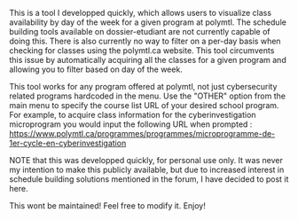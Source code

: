 This is a tool I developped quickly, which allows users to visualize class availability by day of the week for a given program at polymtl.
The schedule building tools available on dossier-etudiant are not currently capable of doing this.
There is also currently no way to filter on a per-day basis when checking for classes using the polymtl.ca website.
This tool circumvents this issue by automatically acquiring all the classes for a given program and allowing you to filter based on day of the week.

This tool works for any program offered at polymtl, not just cybersecurity related programs hardcoded in the menu. 
Use the "OTHER" option from the main menu to specify the course list URL of your desired school program. For example, to acquire class information for the cyberinvestigation microprogram you would input the following URL when prompted : https://www.polymtl.ca/programmes/programmes/microprogramme-de-1er-cycle-en-cyberinvestigation

NOTE that this was developped quickly, for personal use only. It was never my intention to make this publicly available, but due to increased interest in schedule
building solutions mentioned in the forum, I have decided to post it here.

This wont be maintained! Feel free to modify it. 
Enjoy!
